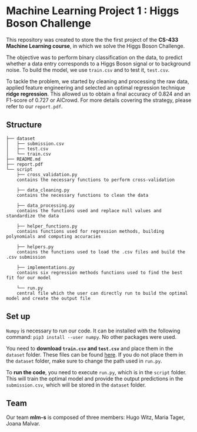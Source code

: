 
# Machine Learning Project 1  : Higgs Boson Challenge

This repository was created to store the the first project of the **CS-433 Machine Learning course**, in which we solve the Higgs Boson Challenge. 

The objective was to perform binary classification on the data, to predict whether a data entry corresponds to a Higgs Boson signal or to background noise. To build the model, we use `train.csv` and to test it, `test.csv`.

To tackle the problem, we started by cleaning and processing the raw data, applied feature engineering and selected an optimal regression technique **ridge regression**. This allowed us to obtain a final accuracy of 0.824 and an F1-score of 0.727 or AICrowd. For more details covering the strategy, please refer to our `report.pdf`.


## Structure

```
├── dataset
│   ├── submission.csv
│   ├── test.csv
│   └── train.csv
├── README.md
├── report.pdf
└── script
    ├── cross_validation.py
    contains the necessary functions to perform cross-validation
    
    ├── data_cleaning.py
    contains the necessary functions to clean the data
    
    ├── data_processing.py
    contains the functions used and replace null values and standardize the data
    
    ├── helper_functions.py
    contains functions used for regression methods, building polynomials and computing accuracies
    
    ├── helpers.py    
    contains the functions used to load the .csv files and build the .csv submission
    
    ├── implementations.py
    contains six regression methods functions used to find the best fit for our model
    
    └── run.py
    central file which the user can directly run to build the optimal model and create the output file
```

## Set up

 `Numpy` is necessary to run our code. It can be installed with the following command: ```pip3 install --user numpy```. No other packages were used.

 You need to **download `train.csv` and `test.csv`** and place them in the  `dataset` folder. These files can be found [here](https://www.kaggle.com/c/higgs-boson/data). If you do not place them in the `dataset` folder, make sure to change the path used in `run.py`.

 To **run the code**, you need to execute `run.py`, which is in the `script` folder. This will train the optimal model and provide the output predictions in the `submission.csv`, which will be stored in the `dataset` folder.


## Team

Our team **mlm-s** is composed of three members: Hugo Witz, Maria Tager, Joana Malvar.
